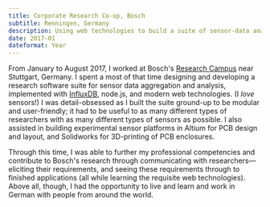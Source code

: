 ```yaml
---
title: Corporate Research Co-op, Bosch
subtitle: Renningen, Germany
description: Using web technologies to build a suite of sensor-data analytics tools. In Germany.
date: 2017-01
dateformat: Year
---
```

From January to August 2017, I worked at Bosch's <a target="_blank" href="http://www.bosch-presse.de/pressportal/de/en/bosch-officially-opens-new-research-campus-in-renningen-42977.html">Research Campus</a> near Stuttgart, Germany. I spent a most of that time designing and developing a research software suite for sensor data aggregation and analysis, implemented with <a target="_blank" href="https://www.influxdata.com/time-series-platform/influxdb/">InfluxDB</a>, node.js, and modern web technologies. (I <i>love</i> sensors!) I was detail-obsessed as I built the suite ground-up to be modular and user-friendly; it had to be useful to as many different types of researchers with as many different types of sensors as possible. I also assisted in building experimental sensor platforms in Altium for PCB design and layout, and Solidworks for 3D-printing of PCB enclosures.

Through this time, I was able to further my professional competencies and contribute to Bosch's research through communicating with researchers&mdash;eliciting their requirements, and seeing these requirements through to finished applications (all while learning the requisite web technologies). Above all, though, I had the opportunity to live and learn and work in German with people from around the world.

